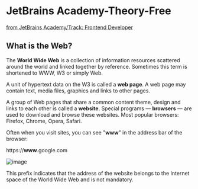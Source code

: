 # JetBrains Academy-Theory-Free
 [from JetBrains Academy/Track: Frontend Developer](https://hyperskill.org/tracks/5)
## What is the Web?

The **World Wide Web** is a collection of information resources scattered around the world and linked together by reference. Sometimes this term is shortened to WWW, W3 or simply Web.

A unit of hypertext data on the W3 is called a **web page**. A web page may contain text, media files, graphics and links to other pages.

A group of Web pages that share a common content theme, design and links to each other is called a **website**. Special programs — **browsers** — are used to download and browse these websites. Most popular browsers: Firefox, Chrome, Opera, Safari.

Often when you visit sites, you can see "**www**" in the address bar of the browser:

https://**www**.google.com

![image](https://user-images.githubusercontent.com/87952989/151134631-85ec7f1a-3296-4de1-9378-ac3d5ae4145e.png)



This prefix indicates that the address of the website belongs to the Internet space of the World Wide Web and is not mandatory.
